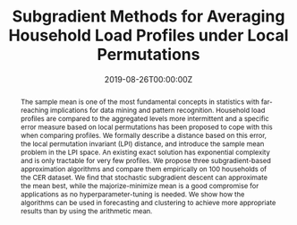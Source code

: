 ---
title: "Subgradient Methods for Averaging Household Load Profiles under Local Permutations"

# Authors
# If you created a profile for a user (e.g. the default `admin` user), write the username (folder name) here 
# and it will be replaced with their full name and linked to their profile.
authors:
- admin
- Brijnesh Jain
- Sahin Albayrak

# Author notes (optional)
author_notes:

date: "2019-08-26T00:00:00Z" 
doi: "10.1109/PTC.2019.8810783"

# Schedule page publish date (NOT publication's date).
publishDate: "2020-01-31T00:00:00Z"

# Publication type.
# Legend: 0 = Uncategorized; 1 = Conference paper; 2 = Journal article;
# 3 = Preprint / Working Paper; 4 = Report; 5 = Book; 6 = Book section;
# 7 = Thesis; 8 = Patent
publication_types: ["1"]

# Publication name and optional abbreviated publication name.
publication: In *2019 IEEE Milan PowerTech*
publication_short: In *PowerTech 2020*

abstract: The sample mean is one of the most fundamental concepts in statistics with far-reaching implications for data mining and pattern recognition. Household load profiles are compared to the aggregated levels more intermittent and a specific error measure based on local permutations has been proposed to cope with this when comparing profiles. We formally describe a distance based on this error, the local permutation invariant (LPI) distance, and introduce the sample mean problem in the LPI space. An existing exact solution has exponential complexity and is only tractable for very few profiles. We propose three subgradient-based approximation algorithms and compare them empirically on 100 households of the CER dataset. We find that stochastic subgradient descent can approximate the mean best, while the majorize-minimize mean is a good compromise for applications as no hyperparameter-tuning is needed. We show how the algorithms can be used in forecasting and clustering to achieve more appropriate results than by using the arithmetic mean.

# Summary. An optional shortened abstract.
summary: "This paper introduces an approximation of the permutation invariant (LPI) sample mean to average smart meter load profiles, with applications in load forecasting and clustering."

tags: []

# Display this page in the Featured widget?
featured: false

# Custom links (uncomment lines below)
# links:
# - name: Custom Link
#   url: http://example.org

url_pdf: 'https://www.researchgate.net/profile/Marcus_Voss/publication/332370098_Subgradient_Methods_for_Averaging_Household_Load_Profiles_under_Local_Permutations/links/5d304680458515c11c3975da/Subgradient-Methods-for-Averaging-Household-Load-Profiles-under-Local-Permutations.pdf'
url_code: ''
url_dataset: ''
url_poster: ''
url_project: ''
url_slides: ''
url_source: ''
url_video: ''

# Featured image
# To use, add an image named `featured.jpg/png` to your page's folder. 
image:
  caption: 'Simplified depiction of the Fréchet function F of the LPI sample mean.'
  focal_point: ""
  preview_only: false

# Associated Projects (optional).
#   Associate this publication with one or more of your projects.
#   Simply enter your project's folder or file name without extension.
#   E.g. `internal-project` references `content/project/internal-project/index.md`.
#   Otherwise, set `projects: []`.
projects: []

# Slides (optional).
#   Associate this publication with Markdown slides.
#   Simply enter your slide deck's filename without extension.
#   E.g. `slides: "example"` references `content/slides/example/index.md`.
#   Otherwise, set `slides: ""`.
slides: ""
---
